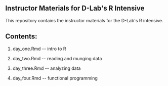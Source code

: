 Instructor Materials for D-Lab's R Intensive
---

This repository contains the instructor materials for the D-Lab's R intensive.

## Contents:

1. day_one.Rmd -- intro to R

2. day_two.Rmd -- reading and munging data

3. day_three.Rmd -- analyzing data

4. day_four.Rmd -- functional programming



